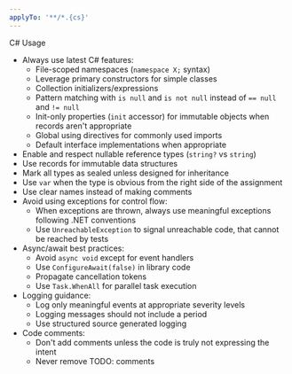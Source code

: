 ```yaml
---
applyTo: '**/*.{cs}'
---
```


C# Usage

- Always use latest C# features:
  - File-scoped namespaces (`namespace X;` syntax)
  - Leverage primary constructors for simple classes
  - Collection initializers/expressions
  - Pattern matching with `is null` and `is not null` instead of `== null` and `!= null`
  - Init-only properties (`init` accessor) for immutable objects when records aren't appropriate
  - Global using directives for commonly used imports
  - Default interface implementations when appropriate
- Enable and respect nullable reference types (`string?` vs `string`)
- Use records for immutable data structures
- Mark all types as sealed unless designed for inheritance
- Use `var` when the type is obvious from the right side of the assignment
- Use clear names instead of making comments
- Avoid using exceptions for control flow:
  - When exceptions are thrown, always use meaningful exceptions following .NET conventions
  - Use `UnreachableException` to signal unreachable code, that cannot be reached by tests
- Async/await best practices:
  - Avoid `async void` except for event handlers
  - Use `ConfigureAwait(false)` in library code
  - Propagate cancellation tokens
  - Use `Task.WhenAll` for parallel task execution
- Logging guidance:
  - Log only meaningful events at appropriate severity levels
  - Logging messages should not include a period
  - Use structured source generated logging
- Code comments:
  - Don't add comments unless the code is truly not expressing the intent
  - Never remove TODO: comments